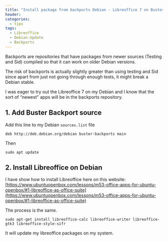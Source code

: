 ```yaml
---
title: "Install package from backports Debian - Libreoffice 7 on Buster"
header:
categories:
  - tips
tags:
  - Libreoffice
  - Debian-Update
  - Backports
---
```

Backports are repositories that have packages from newer sources (Testing and Sid) compiled so that it can work on older Debian versions.

The risk of backports is actually slightly greater than using testing and Sid since apart from just not going through enough tests, it might break a Debian stable.
 
I was eager to try out the Libreoffice 7 on my Debian and I know that the sort of “newest" apps will be in the backports repository.

## 1. Add Buster Backport source

Add this line to my Debian `sources.list` file
```shell
deb http://deb.debian.org/debian buster-backports main
```
Then
```shell
sudo apt update
```
## 2. Install Libreoffice on Debian
I have show how to install Libreoffice here on this website: [https://www.ubuntuopenbox.com/lessons/m53-office-apps-for-ubuntu-openbox/#1-libreoffice-as-office-suite](https://www.ubuntuopenbox.com/lessons/m53-office-apps-for-ubuntu-openbox/#1-libreoffice-as-office-suite)

The process is the same.
```shell
sudo apt-get install libreoffice-calc libreoffice-writer libreoffice-gtk3 libreoffice-style-sifr
```
It will update my libreoffice packages on my system. 
